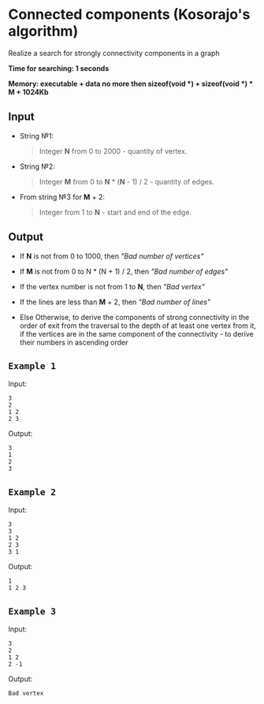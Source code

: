 # Connected components (Kosorajo's algorithm)

Realize a search for strongly connectivity components in a graph

**Time for searching: 1 seconds**

**Memory: executable + data no more then sizeof(void \*) + sizeof(void \*) \* M + 1024Kb**

## Input
*   String №1:

    > Integer **N** from 0 to 2000 - quantity of vertex.

*   String №2:

    > Integer **M** from 0 to **N** \* (**N** - 1) / 2 - quantity of edges.

*   From string №3 for **M** + 2:

    > Integer from 1 to **N** - start and end of the edge.

## Output
	
*   If **N** is not from 0 to 1000, then *"Bad number of vertices"*
	
*    If **M** is not from 0 to N \* (N + 1) / 2, then *"Bad number of edges"*
	
*    If the vertex number is not from 1 to **N**, then *"Bad vertex"*
	
*    If the lines are less than **M** + 2, then *"Bad number of lines"*

*   Else Otherwise, to derive the components of strong connectivity in the order of exit from the traversal to the depth of at least one vertex from it, if the vertices are in the same component of the connectivity - to derive their numbers in ascending order

## ```Example 1```

Input:

    3
    2
    1 2
    2 3

Output:

    3
    1
    2
    3

## ```Example 2```

Input:

    3
    3
    1 2
    2 3
    3 1

Output:

    1
    1 2 3

## ```Example 3```

Input:

    3
    2
    1 2
    2 -1

Output:

    Bad vertex
